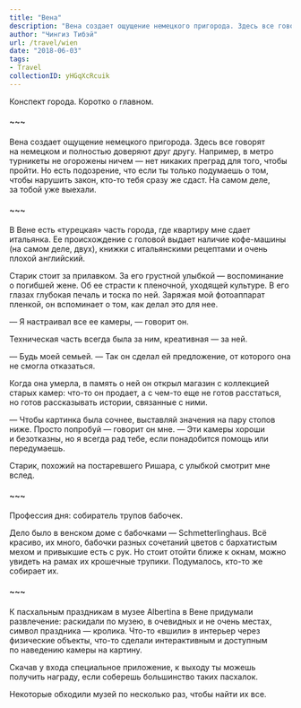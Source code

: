 ```yaml
---
title: "Вена"
description: "Вена создает ощущение немецкого пригорода. Здесь все говорят на немецком и полностью доверяют друг другу. Например, в метро турникеты не огорожены ничем — нет никаких преград для того, чтобы пройти. Но есть подозрение, что если ты только подумаешь о том, чтобы нарушить закон, кто-то тебя сразу же сдаст. На самом деле, за тобой уже выехали."
author: "Чингиз Тибэй"
url: /travel/wien
date: "2018-06-03"
tags: 
- Travel
collectionID: yHGqXcRcuik
---
```


<div class="wide">

Конспект города. Коротко о&nbsp;главном.

#### ~~~

Вена создает ощущение немецкого пригорода. Здесь все говорят на&nbsp;немецком и&nbsp;полностью доверяют друг другу. Например, в&nbsp;метро турникеты не&nbsp;огорожены ничем&nbsp;&mdash; нет никаких преград для того, чтобы пройти. Но&nbsp;есть подозрение, что если ты&nbsp;только подумаешь о&nbsp;том, чтобы нарушить закон, кто-то тебя сразу&nbsp;же сдаст. На&nbsp;самом деле, за&nbsp;тобой уже выехали.

#### ~~~

В&nbsp;Вене есть &laquo;турецкая&raquo; часть города, где квартиру мне сдает итальянка. Ее&nbsp;происхождение с&nbsp;головой выдает наличие кофе-машины (на&nbsp;самом деле, двух), книжки с&nbsp;итальянскими рецептами и&nbsp;очень плохой английский.

<div class="wide">
    <div class="masonry-container">
    </div>
</div>

Старик стоит за&nbsp;прилавком. За&nbsp;его грустной улыбкой&nbsp;&mdash; воспоминание о&nbsp;погибшей жене. Об&nbsp;ее&nbsp;страсти к&nbsp;пленочной, уходящей культуре. В&nbsp;его глазах глубокая печаль и&nbsp;тоска по&nbsp;ней. Заряжая мой фотоаппарат пленкой, он&nbsp;вспоминает о&nbsp;том, как делал это для нее.

&mdash;&nbsp;Я&nbsp;настраивал все ее&nbsp;камеры,&nbsp;&mdash; говорит&nbsp;он.

Техническая часть всегда была за&nbsp;ним, креативная&nbsp;&mdash; за&nbsp;ней.

&mdash;&nbsp;Будь моей семьей. &mdash;&nbsp;Так он&nbsp;сделал ей&nbsp;предложение, от&nbsp;которого она не&nbsp;смогла отказаться.

Когда она умерла, в&nbsp;память о&nbsp;ней он&nbsp;открыл магазин с&nbsp;коллекцией старых камер: что-то он&nbsp;продает, а&nbsp;с&nbsp;чем-то еще не&nbsp;готов расстаться, но&nbsp;готов рассказывать истории, связанные с&nbsp;ними.

&mdash;&nbsp;Чтобы картинка была сочнее, выставляй значения на&nbsp;пару стопов ниже. Просто попробуй&nbsp;&mdash; говорит он&nbsp;мне. &mdash;&nbsp;Эти камеры хороши и&nbsp;безотказны, но&nbsp;я&nbsp;всегда рад тебе, если понадобится помощь или передумаешь.

Старик, похожий на&nbsp;постаревшего Ришара, с&nbsp;улыбкой смотрит мне вслед.

#### ~~~

Профессия дня: собиратель трупов бабочек.

Дело было в&nbsp;венском доме с&nbsp;бабочками&nbsp;&mdash; Schmetterlinghaus. Всё красиво, их&nbsp;много, бабочки разных сочетаний цветов с&nbsp;бархатистым мехом и&nbsp;привыкшие есть с&nbsp;рук. Но&nbsp;стоит отойти ближе к&nbsp;окнам, можно увидеть на&nbsp;рамах их&nbsp;крошечные трупики. Подумалось, кто-то&nbsp;же собирает&nbsp;их.

#### ~~~

К&nbsp;пасхальным праздникам в&nbsp;музее Albertina в&nbsp;Вене придумали развлечение: раскидали по&nbsp;музею, в&nbsp;очевидных и&nbsp;не&nbsp;очень местах, символ праздника&nbsp;&mdash; кролика. Что-то &laquo;вшили&raquo; в&nbsp;интерьер через физические объекты, что-то сделали интерактивным и&nbsp;доступным по&nbsp;наведению камеры на&nbsp;картину.

Скачав у&nbsp;входа специальное приложение, к&nbsp;выходу ты&nbsp;можешь получить награду, если соберешь большинство таких пасхалок.

Некоторые обходили музей по&nbsp;несколько раз, чтобы найти их&nbsp;все.

</div>